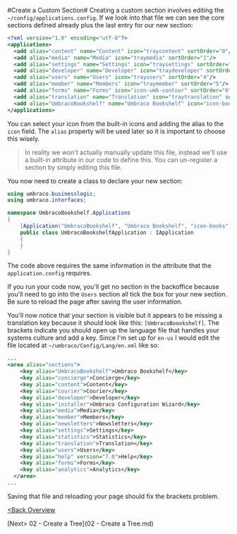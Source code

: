 #Create a Custom Section#
Creating a custom section involves editing the `~/config/applications.config`.  If we look into that file we can see the core sections defined already plus the last entry for our new section:

```xml
<?xml version="1.0" encoding="utf-8"?>
<applications>
  <add alias="content" name="Content" icon="traycontent" sortOrder="0"/>
  <add alias="media" name="Media" icon="traymedia" sortOrder="1"/>
  <add alias="settings" name="Settings" icon="traysettings" sortOrder="2"/>
  <add alias="developer" name="Developer" icon="traydeveloper" sortOrder="3"/>
  <add alias="users" name="Users" icon="trayusers" sortOrder="4"/>
  <add alias="member" name="Members" icon="traymember" sortOrder="5"/>
  <add alias="forms" name="Forms" icon="icon-umb-contour" sortOrder="6"/>
  <add alias="translation" name="Translation" icon="traytranslation" sortOrder="7"/>
  <add alias="UmbracoBookshelf" name="Umbraco Bookshelf" icon="icon-books" sortOrder="15"/>
</applications>
```

You can select your icon from the built-in icons and adding the alias to the `icon` field.  The `alias` property  will be used later so it is important to choose this wisely.

>In reality we won't actually manually update this file, instead we'll use a built-in attribute in our code to define this.  You can un-register a section by simply editing this file.

You now need to create a class to declare your new section:

```c#
using umbraco.businesslogic;
using umbraco.interfaces;

namespace UmbracoBookshelf.Applications
{
    [Application("UmbracoBookshelf", "Umbraco Bookshelf", "icon-books", 15)]
    public class UmbracoBookshelfApplication : IApplication
    {
    }
}
```

The code above requires the same information in the attribute that the `application.config` requires.

If you run your code now, you'll get no section in the backoffice because you'll need to go into the `Users` section all tick the box for your new section.  Be sure to reload the page after saving the user information.

You'll now notice that your section is visible but it appears to be missing a translation key because it should look like this: `[UmbracoBoookshelf]`.  The brackets indicate you should open up the language file that handles your systems culture and add a key.  Since I'm set up for `en-us` I would edit the file located at `~/umbraco/Config/Lang/en.xml` like so:

```xml
...
<area alias="sections">
    <key alias="UmbracoBookshelf">Umbraco Bookshelf</key>
    <key alias="concierge">Concierge</key>
    <key alias="content">Content</key>
    <key alias="courier">Courier</key>
    <key alias="developer">Developer</key>
    <key alias="installer">Umbraco Configuration Wizard</key>
    <key alias="media">Media</key>
    <key alias="member">Members</key>
    <key alias="newsletters">Newsletters</key>
    <key alias="settings">Settings</key>
    <key alias="statistics">Statistics</key>
    <key alias="translation">Translation</key>
    <key alias="users">Users</key>
    <key alias="help" version="7.0">Help</key>
    <key alias="forms">Forms</key>
    <key alias="analytics">Analytics</key>
  </area>
...
```

Saving that file and reloading your page should fix the brackets problem.

[<Back Overview](README.md)

[Next> 02 - Create a Tree](02 - Create a Tree.md)